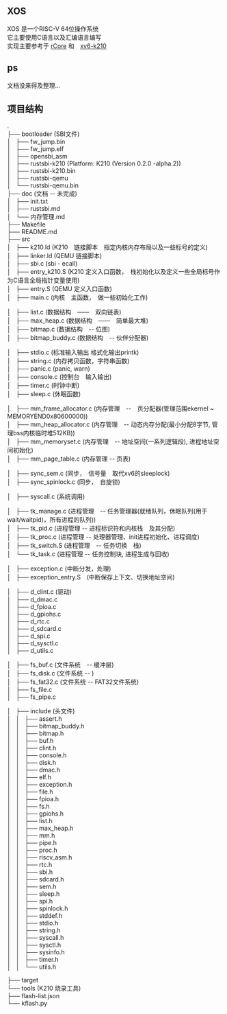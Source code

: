 ## XOS
XOS 是一个RISC-V 64位操作系统       
它主要使用C语言以及汇编语言编写         
实现主要参考于 [rCore](https://rcore-os.github.io/rCore-Tutorial-Book-v3/) 和　[xv6-k210](https://github.com/HUST-OS/xv6-k210)     


## ps
文档没来得及整理...

## 项目结构
.                   
├── bootloader              (SBI文件)               
│   ├── fw_jump.bin                 
│   ├── fw_jump.elf                 
│   ├── opensbi_asm                     
│   ├── rustsbi-k210        (Platform: K210 (Version 0.2.0 -alpha.2))               
│   ├── rustsbi-k210.bin                    
│   ├── rustsbi-qemu                
│   └── rustsbi-qemu.bin                
├── doc                     (文档 -- 未完成)                
│   ├── init.txt                
│   ├── rustsbi.md          
│   └── 内存管理.md                     
├── Makefile                                
├── README.md                        
├── src                 
│   ├── k210.ld         (K210　链接脚本　指定内核内存布局以及一些标号的定义)                            
│   ├── linker.ld       (QEMU 链接脚本)                             
│   ├── sbi.c           (sbi - ecall)                               
│   ├── entry_k210.S    (K210 定义入口函数，　栈初始化以及定义一些全局标号作为C语言全局指针变量使用)                    
│   ├── entry.S         (QEMU 定义入口函数)                         
│   ├── main.c          (内核　主函数，　做一些初始化工作)                      

│   ├── list.c          (数据结构　——　双向链表)                        
│   ├── max_heap.c      (数据结构　——　简单最大堆)                      
│   ├── bitmap.c        (数据结构　-- 位图)                         
│   ├── bitmap_buddy.c  (数据结构　-- 伙伴分配器)                       

│   ├── stdio.c         (标准输入输出 格式化输出printk)                         
│   ├── string.c        (内存拷贝函数，字符串函数)                  
│   ├── panic.c         (panic, warn)                                   
│   ├── console.c       (控制台　输入输出)                              
│   ├── timer.c         (时钟中断)                              
│   ├── sleep.c         (休眠函数)                                          

│   ├── mm_frame_allocator.c    (内存管理　--　页分配器(管理范围ekernel ~ MEMORYEND0x80600000))                     
│   ├── mm_heap_allocator.c     (内存管理　--  动态内存分配(最小分配8字节, 管理bss内核临时堆512KB))                     
│   ├── mm_memoryset.c          (内存管理　--  地址空间(一系列逻辑段), 进程地址空间初始化)                              
│   ├── mm_page_table.c         (内存管理  --  页表)                                



│   ├── sync_sem.c      (同步，　信号量　取代xv6的sleeplock)                                        
│   ├── sync_spinlock.c (同步，　自旋锁)                                

│   ├── syscall.c       (系统调用)                          

│   ├── tk_manage.c     (进程管理　-- 任务管理器(就绪队列，休眠队列(用于wait/waitpid)，所有进程的队列))             
│   ├── tk_pid.c        (进程管理 -- 进程标识符和内核栈　及其分配)                          
│   ├── tk_proc.c       (进程管理 -- 处理器管理、init进程初始化、进程调度)                          
│   ├── tk_switch.S     (进程管理　-- 任务切换　栈)                         
│   └── tk_task.c       (进程管理 -- 任务控制块, 进程生成与回收)                                        

│   ├── exception.c     (中断分发，处理)                    
│   ├── exception_entry.S　(中断保存上下文、切换地址空间)                   

│   ├── d_clint.c          (驱动)                       
│   ├── d_dmac.c            
│   ├── d_fpioa.c           
│   ├── d_gpiohs.c          
│   ├── d_rtc.c             
│   ├── d_sdcard.c          
│   ├── d_spi.c             
│   ├── d_sysctl.c              
│   ├── d_utils.c                   

│   ├── fs_buf.c        (文件系统　-- 缓冲层)           
│   ├── fs_disk.c       (文件系统 -- )              
│   ├── fs_fat32.c      (文件系统 -- FAT32文件系统)             
│   ├── fs_file.c               
│   ├── fs_pipe.c               

│   ├── include         (头文件)                    
│   │   ├── assert.h            
│   │   ├── bitmap_buddy.h          
│   │   ├── bitmap.h            
│   │   ├── buf.h           
│   │   ├── clint.h             
│   │   ├── console.h               
│   │   ├── disk.h              
│   │   ├── dmac.h              
│   │   ├── elf.h               
│   │   ├── exception.h         
│   │   ├── file.h              
│   │   ├── fpioa.h             
│   │   ├── fs.h            
│   │   ├── gpiohs.h            
│   │   ├── list.h          
│   │   ├── max_heap.h          
│   │   ├── mm.h                
│   │   ├── pipe.h          
│   │   ├── proc.h          
│   │   ├── riscv_asm.h             
│   │   ├── rtc.h               
│   │   ├── sbi.h               
│   │   ├── sdcard.h                
│   │   ├── sem.h               
│   │   ├── sleep.h             
│   │   ├── spi.h               
│   │   ├── spinlock.h                  
│   │   ├── stddef.h            
│   │   ├── stdio.h             
│   │   ├── string.h            
│   │   ├── syscall.h                   
│   │   ├── sysctl.h            
│   │   ├── sysinfo.h           
│   │   ├── timer.h         
│   │   └── utils.h             

├── target                  
└── tools               (K210 烧录工具)                            
    ├── flash-list.json             
    └── kflash.py               










